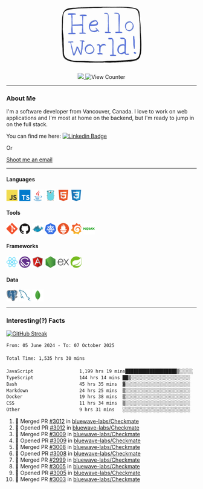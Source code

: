 <div align="center">
    <img src="./img/hello_world.webp" height="200px" width="">
    <div>
        <a href="https://www.linkedin.com/in/ajhollid">
            <img src="https://img.shields.io/badge/LinkedIn-blue"/>
        </a>
        <img src="https://komarev.com/ghpvc/?username=ajhollid&color=yellow" alt="View Counter">
    </div>
</div>

---

### About Me

I'm a software developer from Vancouver, Canada. I love to work on web applications and I'm most at home on the backend, but I'm ready to jump in on the full stack.

You can find me here: [![Linkedin Badge](https://img.shields.io/badge/-ajhollid-blue?style=flat&logo=Linkedin&logoColor=white)](https://www.linkedin.com/in/ajhollid)

Or

[Shoot me an email](mailto:ajhollid@gmail.com)

---

#### Languages

<div>
    <img src="./img/devicons/javascript-original.svg" width=30 height=30 alt="JavaScript">
    <img src="/img/devicons/typescript-original.svg" width=30 height=30 alt="TypeScript">
    <img src="./img/devicons/java-original.svg" width=30 height=30 alt="Java">
    <img src="./img/devicons/go-original.svg" width=30 height=30 alt="Golang">
    <img src="./img/devicons/html5-original.svg" width=30 height=30 alt="HTML 5">
    <img src="./img/devicons/css3-original.svg" width=30 height=30 alt="CSS 3">
</div>

#### Tools

<div>
    <img src="./img/devicons/git-original.svg" width=30 height=30 alt="Git">
    <img src="./img/devicons/github-original.svg" width=30 height=30 alt="Github">
    <img src="./img/devicons/docker-original.svg" width=30 
    height=30 alt="Docker">
    <img src="./img/devicons/kubernetes-original.svg" width=30 height=30 alt="K8">
    <img src="./img/devicons/prometheus-original.svg" width=30 height=30 alt="Prometheus">
    <img src="./img/devicons/grafana-original.svg" width=30 height=30 alt="Grafana">
    <img src="./img/devicons/nginx-original.svg" width=30 height=30 alt="Nginx">
</div>

#### Frameworks

<div>
    <img src="./img/devicons/react-original.svg" width=30 height=30 alt="React">
    <img src="./img/devicons/gatsby-original.svg" width=30 height=30 alt="Gatsby">
    <img src="./img/devicons/angularjs-original.svg" width=30 height=30 alt="AngularJS">
    <img src="./img/devicons/nodejs-original.svg" width=30 height=30 alt="NodeJS">
    <img src="./img/devicons/express-original.svg" width=30 height=30 alt="Express">
    <img src="./img/devicons/spring-original.svg" width=30 height=30 alt="Spring">
</div>

#### Data

<div>
    <img src="./img/devicons/postgresql-original.svg" width=30 height=30 alt="Postgresql">
    <img src="./img/devicons/mysql-original.svg" width=30 height=30 alt="Mysql">
    <img src="./img/devicons/mongodb-original.svg" width=30 height=30 alt="MongoDB">
</div>

---

### Interesting(?) Facts

[![GitHub Streak](http://github-readme-streak-stats.herokuapp.com?user=ajhollid)](https://git.io/streak-stats)

 <!--START_SECTION:waka-->

```txt
From: 05 June 2024 - To: 07 October 2025

Total Time: 1,535 hrs 30 mins

JavaScript                 1,199 hrs 19 mins███████████████████▒░░░░░   77.62 %
TypeScript                 144 hrs 14 mins ██▒░░░░░░░░░░░░░░░░░░░░░░   09.34 %
Bash                       45 hrs 35 mins  ▓░░░░░░░░░░░░░░░░░░░░░░░░   02.95 %
Markdown                   24 hrs 25 mins  ▒░░░░░░░░░░░░░░░░░░░░░░░░   01.58 %
Docker                     19 hrs 38 mins  ▒░░░░░░░░░░░░░░░░░░░░░░░░   01.27 %
CSS                        11 hrs 34 mins  ▒░░░░░░░░░░░░░░░░░░░░░░░░   00.75 %
Other                      9 hrs 31 mins   ░░░░░░░░░░░░░░░░░░░░░░░░░   00.62 %
```

<!--END_SECTION:waka-->


<!--START_SECTION:activity-->
1. 🎉 Merged PR [#3012](https://github.com/bluewave-labs/Checkmate/pull/3012) in [bluewave-labs/Checkmate](https://github.com/bluewave-labs/Checkmate)
2. 💪 Opened PR [#3012](https://github.com/bluewave-labs/Checkmate/pull/3012) in [bluewave-labs/Checkmate](https://github.com/bluewave-labs/Checkmate)
3. 🎉 Merged PR [#3009](https://github.com/bluewave-labs/Checkmate/pull/3009) in [bluewave-labs/Checkmate](https://github.com/bluewave-labs/Checkmate)
4. 💪 Opened PR [#3009](https://github.com/bluewave-labs/Checkmate/pull/3009) in [bluewave-labs/Checkmate](https://github.com/bluewave-labs/Checkmate)
5. 🎉 Merged PR [#3008](https://github.com/bluewave-labs/Checkmate/pull/3008) in [bluewave-labs/Checkmate](https://github.com/bluewave-labs/Checkmate)
6. 💪 Opened PR [#3008](https://github.com/bluewave-labs/Checkmate/pull/3008) in [bluewave-labs/Checkmate](https://github.com/bluewave-labs/Checkmate)
7. 🎉 Merged PR [#2999](https://github.com/bluewave-labs/Checkmate/pull/2999) in [bluewave-labs/Checkmate](https://github.com/bluewave-labs/Checkmate)
8. 🎉 Merged PR [#3005](https://github.com/bluewave-labs/Checkmate/pull/3005) in [bluewave-labs/Checkmate](https://github.com/bluewave-labs/Checkmate)
9. 💪 Opened PR [#3005](https://github.com/bluewave-labs/Checkmate/pull/3005) in [bluewave-labs/Checkmate](https://github.com/bluewave-labs/Checkmate)
10. 🎉 Merged PR [#3003](https://github.com/bluewave-labs/Checkmate/pull/3003) in [bluewave-labs/Checkmate](https://github.com/bluewave-labs/Checkmate)
<!--END_SECTION:activity-->
